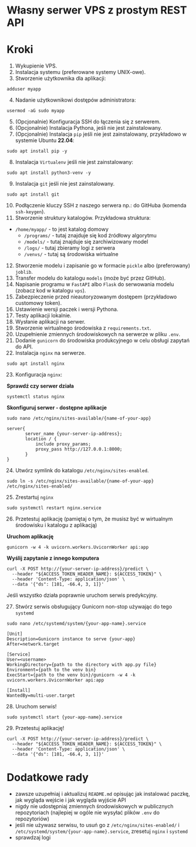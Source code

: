 # Własny serwer VPS z prostym REST API

# Kroki

1. Wykupienie VPS.
2. Instalacja systemu (preferowane systemy UNIX-owe).
3. Stworzenie użytkownika dla aplikacji: 

```shell
adduser myapp
```

4. Nadanie użytkownikowi dostępów administratora:

```shell
usermod -aG sudo myapp
```

5. (Opcjonalnie) Konfiguracja SSH do łączenia się z serwerem.
6. (Opcjonalnie) Instalacja Pythona, jeśli nie jest zainstalowany.
7. (Opcjonalnie) Instalacja `pip` jeśli nie jest zainstalowany, przykładowo w systemie Ubuntu **22.04**:

```shell
sudo apt install pip -y
```

8. Instalacja `Virtualenv` jeśli nie jest zainstalowany:

```shell
sudo apt install python3-venv -y
```

9. Instalacja `git` jeśli nie jest zainstalowany.

```shell
sudo apt install git
```

10. Podłączenie kluczy SSH z naszego serwera np.: do GitHuba (komenda `ssh-keygen`).
11. Stworzenie struktury katalogów. Przykładowa struktura:

- `/home/myapp/` - to jest katalog domowy
  - `/programs/` - tutaj znajduje się kod źródłowy algorytmu
  - `/models/` - tutaj znajduje się zarchiwizowany model
  - `/logs/` - tutaj zbieramy logi z serwera
  - `/venvs/` - tutaj są środowiska wirtualne

12. Stworzenie modelu i zapisanie go w formacie `pickle` albo (preferowany) `joblib`.
13. Transfer modelu do katalogu `models` (może być przez GitHub).
14. Napisanie programu w `FastAPI` albo `Flask` do serwowania modelu (zobacz kod w katalogu `vps`).
15. Zabezpieczenie przed nieautoryzowanym dostępem (przykładowo customowy token).
16. Ustawienie wersji paczek i wersji Pythona.
17. Testy aplikacji lokalnie.
18. Wysłanie aplikacji na serwer.
19. Stworzenie wirtualnego środowiska z `requirements.txt`.
20. Uzupełnienie zmiennych środowiskowych na serwerze w pliku `.env`. 
21. Dodanie `gunicorn` do środowiska produkcyjnego w celu obsługi zapytań do API.
22. Instalacja `nginx` na serwerze.

```shell
sudo apt install nginx
```

23. Konfiguracja `nginx`:


**Sprawdź czy serwer działa**

```shell
systemctl status nginx
```

**Skonfiguruj serwer - dostępne aplikacje**

```shell
sudo nano /etc/nginx/sites-available/{name-of-your-app}
```

```text
server{
       server_name {your-server-ip-address}; 
       location / {
           include proxy_params;
           proxy_pass http://127.0.0.1:8000;
       }
}

```

24. Utwórz symlink do katalogu `/etc/nginx/sites-enabled`.

```shell
sudo ln -s /etc/nginx/sites-available/{name-of-your-app} /etc/nginx/sites-enabled/
```

25. Zrestartuj `nginx`

```shell
sudo systemctl restart nginx.service
```

26. Przetestuj aplikację (pamiętaj o tym, że musisz być w wirtualnym środowisku i katalogu z aplikacją)

**Uruchom aplikację**

```shell
gunicorn -w 4 -k uvicorn.workers.UvicornWorker api:app
```

**Wyślij zapytanie z innego komputera**

```shell
curl -X POST http://{your-server-ip-address}/predict \
  --header "${ACCESS_TOKEN_HEADER_NAME}: ${ACCESS_TOKEN}" \
  --header 'Content-Type: application/json' \
  --data '{"ds": [101, -66.4, 3, 1]}'
```

Jeśli wszystko działa poprawnie uruchom serwis predykcyjny.

27. Stwórz serwis obsługujący Gunicorn non-stop używając do tego `systemd`

```shell
sudo nano /etc/systemd/system/{your-app-name}.service
```

```shell
[Unit]
Description=Gunicorn instance to serve {your-app}
After=network.target

[Service]
User=<username>
WorkingDirectory={path to the directory with app.py file}
Environment={path to the venv bin}
ExecStart={path to the venv bin}/gunicorn -w 4 -k uvicorn.workers.UvicornWorker api:app

[Install]
WantedBy=multi-user.target
```

28. Uruchom serwis!

```shell
sudo systemctl start {your-app-name}.service
```

29. Przetestuj aplikację!

```shell
curl -X POST http://{your-server-ip-address}/predict \
  --header "${ACCESS_TOKEN_HEADER_NAME}: ${ACCESS_TOKEN}" \
  --header 'Content-Type: application/json' \
  --data '{"ds": [101, -66.4, 3, 1]}'
```


# Dodatkowe rady

- zawsze uzupełniaj i aktualizuj `README.md` opisując jak instalować paczkę, jak wygląda wejście i jak wygląda wyjście API
- nigdy nie udostępniaj zmiennych środowiskowych w publicznych repozytoriach (najlepiej w ogóle nie wysyłać plików `.env` do repozytoriów)
- jeśli nie używasz serwisu, to usuń go z `/etc/nginx/sites-enabled/` i `/etc/systemd/system/{your-app-name}.service`, zresetuj `nginx` i `systemd`
- sprawdzaj logi